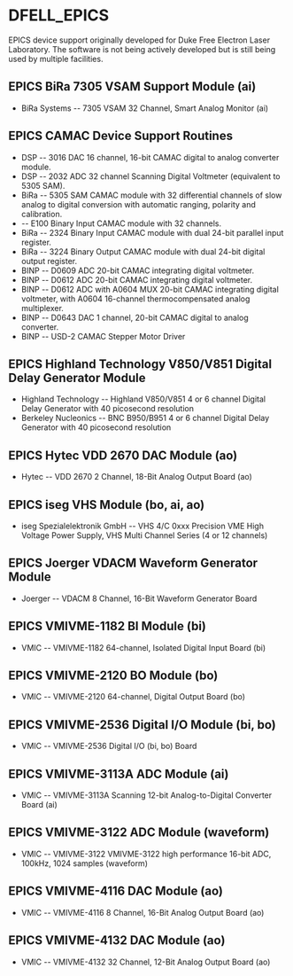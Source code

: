 # DFELL_EPICS

EPICS device support originally developed for Duke Free Electron
Laser Laboratory. The software is not being actively developed but
is still being used by multiple facilities.



## EPICS BiRa 7305 VSAM Support Module (ai)

* BiRa Systems -- 7305 VSAM 32 Channel, Smart Analog Monitor (ai)

## EPICS CAMAC Device Support Routines

 * DSP -- 3016 DAC
16 channel, 16-bit CAMAC digital to analog converter module.
 * DSP -- 2032 ADC
32 channel Scanning Digital Voltmeter (equivalent to 5305 SAM).
 * BiRa -- 5305 SAM
CAMAC module with 32 differential channels of slow analog to digital conversion with automatic ranging, polarity and calibration.
 * -- E100 Binary Input
CAMAC module with 32 channels.
 * BiRa -- 2324 Binary Input
CAMAC module with dual 24-bit parallel input register.
 * BiRa -- 3224 Binary Output
CAMAC module with dual 24-bit digital output register.
 * BINP -- D0609 ADC
20-bit CAMAC integrating digital voltmeter.
 * BINP -- D0612 ADC
20-bit CAMAC integrating digital voltmeter.
 * BINP -- D0612 ADC with A0604 MUX
20-bit CAMAC integrating digital voltmeter, with A0604 16-channel thermocompensated analog multiplexer.
 * BINP -- D0643 DAC
1 channel, 20-bit CAMAC digital to analog converter.
 * BINP -- USD-2
CAMAC Stepper Motor Driver

## EPICS Highland Technology V850/V851 Digital Delay Generator Module

 * Highland Technology -- Highland V850/V851 4 or 6 channel Digital Delay Generator with 40 picosecond resolution
 * Berkeley Nucleonics -- BNC B950/B951 4 or 6 channel Digital Delay Generator with 40 picosecond resolution

## EPICS Hytec VDD 2670 DAC Module (ao)

* Hytec -- VDD 2670 2 Channel, 18-Bit Analog Output Board (ao)

## EPICS iseg VHS Module (bo, ai, ao)

 * iseg Spezialelektronik GmbH -- VHS 4/C 0xxx Precision VME High Voltage Power Supply, VHS Multi Channel Series (4 or 12 channels)

## EPICS Joerger VDACM Waveform Generator Module

 * Joerger -- VDACM 8 Channel, 16-Bit Waveform Generator Board

## EPICS VMIVME-1182 BI Module (bi)

 * VMIC -- VMIVME-1182 64-channel, Isolated Digital Input Board (bi)

## EPICS VMIVME-2120 BO Module (bo)

 * VMIC -- VMIVME-2120 64-channel, Digital Output Board (bo)

## EPICS VMIVME-2536 Digital I/O Module (bi, bo)

 * VMIC -- VMIVME-2536 Digital I/O (bi, bo) Board

## EPICS VMIVME-3113A ADC Module (ai)

 * VMIC -- VMIVME-3113A Scanning 12-bit Analog-to-Digital Converter Board (ai)

## EPICS VMIVME-3122 ADC Module (waveform)

 * VMIC -- VMIVME-3122 VMIVME-3122 high performance 16-bit ADC, 100kHz, 1024 samples (waveform)

## EPICS VMIVME-4116 DAC Module (ao)

 * VMIC -- VMIVME-4116 8 Channel, 16-Bit Analog Output Board (ao)

## EPICS VMIVME-4132 DAC Module (ao)

 * VMIC -- VMIVME-4132 32 Channel, 12-Bit Analog Output Board (ao)


